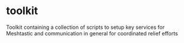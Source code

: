 # toolkit
Toolkit containing a collection of scripts to setup key services for Meshtastic and communication in general for coordinated relief efforts
